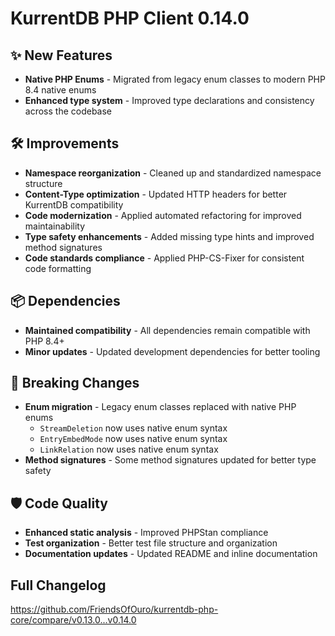# KurrentDB PHP Client 0.14.0

## ✨ New Features

- **Native PHP Enums** - Migrated from legacy enum classes to modern PHP 8.4 native enums
- **Enhanced type system** - Improved type declarations and consistency across the codebase

## 🛠️ Improvements

- **Namespace reorganization** - Cleaned up and standardized namespace structure
- **Content-Type optimization** - Updated HTTP headers for better KurrentDB compatibility
- **Code modernization** - Applied automated refactoring for improved maintainability
- **Type safety enhancements** - Added missing type hints and improved method signatures
- **Code standards compliance** - Applied PHP-CS-Fixer for consistent code formatting

## 📦 Dependencies

- **Maintained compatibility** - All dependencies remain compatible with PHP 8.4+
- **Minor updates** - Updated development dependencies for better tooling

## 🔧 Breaking Changes

- **Enum migration** - Legacy enum classes replaced with native PHP enums
  - `StreamDeletion` now uses native enum syntax
  - `EntryEmbedMode` now uses native enum syntax
  - `LinkRelation` now uses native enum syntax
- **Method signatures** - Some method signatures updated for better type safety

## 🛡️ Code Quality

- **Enhanced static analysis** - Improved PHPStan compliance
- **Test organization** - Better test file structure and organization
- **Documentation updates** - Updated README and inline documentation

## Full Changelog

https://github.com/FriendsOfOuro/kurrentdb-php-core/compare/v0.13.0...v0.14.0